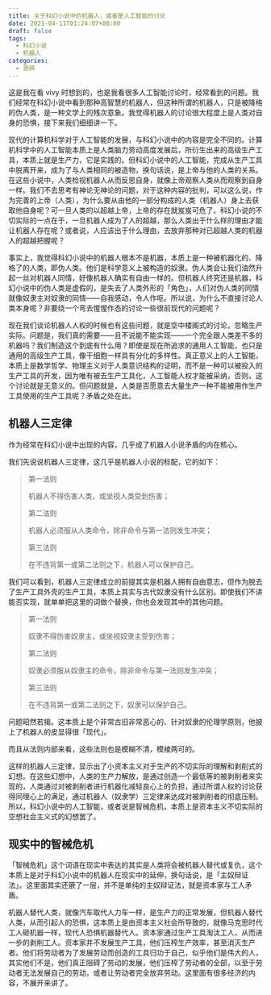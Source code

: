 ```yaml
---
title: 关于科幻小说中的机器人，或者是人工智能的讨论
date: 2021-04-11T01:24:07+08:00
draft: false
tags:
  - 科幻小说
  - 机器人
categories:
  - 思辨
---
```


这是我在看 vivy 时想到的，也是我看很多人工智能讨论时，经常看到的问题。我们经常在科幻小说中看到那种高智慧的机器人，但这种所谓的机器人，只是被降格的伪人类，是一种文学上的残次意象。我觉得机器人的讨论很大程度上是人类对自身的恐惧，接下来我们细细讲一下。

现代的计算机科学对于人工智能的发展，与科幻小说中的内容是完全不同的。计算机科学中的人工智能本质上是人类脑力劳动高度发展后，所衍生出来的高级生产工具，本质上就是生产力，它是实践的。但科幻小说中的人工智能，完成从生产工具中脱离开来，成为了与人类相同的被造物，换句话说，是上帝与他的人类的关系。在这些小说中，人类检视机器人从而反思自身，就像上帝观察人类从而观察到自身一样。我们不去思考有神论无神论的问题，对于这种内容的批判，可以这么说，作为完善的上帝（人类），为什么要从由他的一部分构成的人类（机器人）身上去获取他自身呢？可一旦人类的以超越上帝，上帝的存在就岌岌可危了。科幻小说的不切实际的一点在于，一旦机器人成为了人的超越，那么人类出于什么样的理由才能让机器人存在呢？或者说，人应该出于什么理由，去放弃那种对已超越人类的机器人的超越把握呢？

事实上，我觉得科幻小说中的机器人根本不是机器，本质上是一种被机器化的、降格了的人类，即伪人类。他们是科学意义上被构造的奴隶。伪人类会让我们油然升起一丝对机器人同情，好像机器人确实有自由一样的。但机器人终究还是机器，科幻小说中的伪人类是虚假的，是失去了人类外形的「角色」，人们对伪人类的同情就像奴隶主对奴隶的同情——自我感动，令人作呕。所以说，为什么不直接讨论人类本身呢？非要绕一个弯去惺惺作态的讨论一些很前现代的问题呢？

现在我们谈论机器人人权的时候也有这些问题，就是空中楼阁式的讨论，忽略生产实际。问题是，我们真的需要——且不说能不能实现——一个完全跟人类差不多的机器吗？我们制造这个到底有什么用？即使是现在所追求的通用人工智能，也只是通用的高级生产工具，像干细胞一样具有分化的多样性。真正意义上的人工智能，本质上是数学哲学、物理主义对于人类意识结构的证明，而不是一种可以被投入的生产工具的开发，因为唯有被去生产工具化，人工智能人权才能被采纳，否则，这个讨论就是无意义的。但问题就是，人类是否愿意去大量生产一种不能被用作生产工具使用的生产工具呢？矛盾之处在此。

## 机器人三定律

作为经常在科幻小说中出现的内容，几乎成了机器人小说矛盾的内在核心。

我们先说说机器人三定律，这几乎是机器人小说的标配，它的如下：

> 第一法则
>
> 机器人不得伤害人类，或坐视人类受到伤害；
>
> 第二法则
>
> 机器人必须服从人类命令，除非命令与第一法则发生冲突；
>
> 第三法则
>
> 在不违背第一或第二法则之下，机器人可以保护自己。

我们可以看到，机器人三定律成立的前提其实是机器人拥有自由意志，但作为脱去了生产工具外壳的生产工具，本质上其实与古代奴隶没有什么区别。即使我们不讲能否实现，就单单把这里的词做个替换，你也会发现其中的其他问题。

> 第一法则
>
> 奴隶不得伤害奴隶主，或坐视奴隶主受到伤害；
>
> 第二法则
>
> 奴隶必须服从奴隶主的命令，除非命令与第一法则发生冲突；
>
> 第三法则
>
> 在不违背第一或第二法则之下，奴隶可以保护自己。

问题昭然若揭。这本质上是个非常古旧非常恶心的、针对奴隶的伦理学原则，他披上了机器人的皮显得很「现代」。

而且从法则内部来看，这些法则也是模糊不清，模棱两可的。

这样的机器人三定律，显示出了小资本主义对于生产的不切实际的理解和剥削式的幻想。在这些幻想中，人类的生产力解放，是通过创造一个最低等的被剥削者来实现的，人类通过对被剥削者进行机器化减轻良心上的负担，通过所谓人权的讨论获得同理心上的满足，通过机器人（奴隶学）三定律来达成对被剥削者的彻底压制。所以，科幻小说中的人工智能，或者说是智械危机，本质上是资本主义不切实际的空想社会主义式的幻想罢了。

## 现实中的智械危机

「智械危机」这个词语在现实中表达的其实是人类将会被机器人替代或复仇，这个本质上是对于科幻小说中的机器人在现实中的延伸，换句话说，是「主奴辩证法」。这里面其实还篏了一层，并不是单纯的主奴辩证法，就是资本家与工人矛盾。

机器人替代人类，就像汽车取代人力车一样，是生产力的正常发展，但机器人替代人类，从而引起人的恐惧，这本质上是由资本主义社会所导致的，就像马克思时代工人砸机器一样，现代人恐惧机器替代人。资本家通过生产工具淘汰工人，从而进一步的剥削工人。资本家并不发展生产工具，他们压榨生产效率，甚至消灭生产者。他们将劳动者为了发展劳动而创造的工具归功于自己，似乎他们是伟大的人，其实他们不是，他们真正阻碍了劳动的发展，他们压榨了劳动者的全部，以至于劳动者无法发展自己的劳动，或者让劳动者完全放弃劳动。这里面有很多经济的内容，不展开来讲了。
